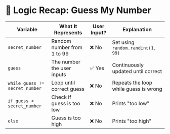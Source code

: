 # 🧠 Logic Recap: Guess My Number

| Variable        | What It Represents                     | User Input? | Explanation                                 |
|------------------|----------------------------------------|-------------|---------------------------------------------|
| `secret_number` | Random number from 1 to 99              | ❌ No        | Set using `random.randint(1, 99)`           |
| `guess`         | The number the user inputs              | ✅ Yes       | Continuously updated until correct          |
| `while guess != secret_number` | Loop until correct guess | ❌ No        | Repeats the loop while guess is wrong       |
| `if guess < secret_number`     | Check if guess is too low | ❌ No        | Prints "too low"                            |
| `else`                        | Guess is too high           | ❌ No        | Prints "too high"                           |
